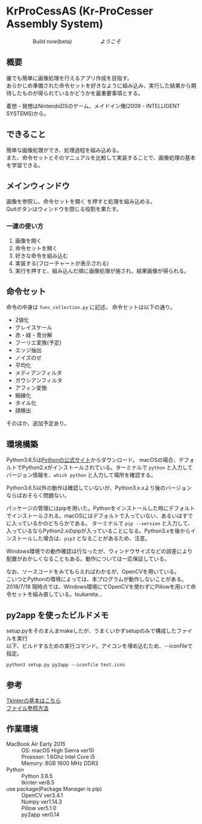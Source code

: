 # KrProCessAS (Kr-ProCesser Assembly System)
　　　　　Build now(beta)
　　　　　*ようこそ*

## 概要
誰でも簡単に画像処理を行えるアプリ作成を目指す。  
あらかじめ準備された命令セットを好きなように組み込み、実行した結果から期待したものが得られているかどうかを最重要事項とする。

着想・発想はNintendoDSのゲーム、メイドイン俺(2009 - INTELLIGENT SYSTEMS)から。

## できること
簡単な画像処理ができ、処理過程を組み込める。  
また、命令セットとそのマニュアルを比較して実装することで、画像処理の基本を学習できる。

## メインウィンドウ
画像を参照し、命令セットを開く を押すと処理を組み込める。  
Quitボタンはウィンドウを閉じる役割を果たす。

### 一連の使い方
1. 画像を開く  
2. 命令セットを開く
3. 好きな命令を組み込む  
4. 実装する(フローチャートが表示される)  
5. 実行を押すと、組み込んだ順に画像処理が施され、結果画像が得られる。

## 命令セット
命令の中身は `func_collection.py` に記述。
命令セットは以下の通り。

- 2値化
- グレイスケール
- 赤・緑・青分解
- フーリエ変換(予定)
- エッジ抽出
- ノイズのせ
- 平均化
- メディアンフィルタ
- ガウシアンフィルタ
- アフィン変換
- 細線化
- タイル化
- 顔検出

そのほか、追加予定あり。

## 環境構築
Python3.6.5は[Pythonの公式サイト](https://www.python.org/downloads/)からダウンロード。
macOSの場合、デフォルトでPython2.xがインストールされている。ターミナルで `python` と入力してバージョン情報を、`which python` と入力して場所を確認する。  

Python3.6.5以外の動作は確認していないが、Python3.x.xより後のバージョンならばおそらく問題ない。

パッケージの管理にはpipを用いた。Pythonをインストールした時にデフォルトでインストールされる。macOSにはデフォルトで入っていない、あるいはすでに入っているかのどちらかである。
ターミナルで `pip --version` と入力して、入っているならPython2.xのpipが入っていることになる。Python3.xを後からインストールした場合は、`pip3` となることがあるため、注意。

Windows環境での動作確認は行なったが、ウィンドウサイズなどの誤差により配置がおかしくなることもある。動作については一応保証している。  

なお、ソースコードをみてもらえればわかるが、OpenCVを用いている。  
こいつとPythonの環境によっては、本プログラムが動作しないことがある。  
2018/7/18 現時点では、Windows環境にてOpenCVを使わずにPillowを用いて命令セットを組み直している。tsukareta...

## py2app を使ったビルドメモ
setup.pyをそのまんまmakeしたが、うまくいかずsetupのみで構成したファイルを実行  
以下、ビルドするための実行コマンド。アイコンを埋め込むため、--iconfileで指定。

`python3 setup.py py2app --iconfile test.icns` 

## 参考
[Tkinterの基本はこちら](https://qiita.com/nnahito/items/41be8e02a6ebc91386e7)  
[ファイル参照方法](http://spcx8.hatenablog.com/entry/2017/12/24/112528)


## 作業環境
<dl>
  <dt>MacBook Air Early 2015</dt>
  <dd>OS: macOS High Sierra ver10</dd>
  <dd>Proessor: 1.6Ghz Intel Core i5</dd>
  <dd>Memory: 8GB 1600 MHz DDR3</dd>
  <dt>Python</dt>
  <dd>Python 3.6.5</dd>
  <dd>tkinter ver8.5</dd>
  <dt>use package(Package Manager is pip)</dt>
  <dd>OpenCV ver3.4.1</dd>
  <dd>Numpy ver1.14.3</dd>
  <dd>Pillow ver5.1.0</dd>
  <dd>py2app ver0.14</dd>
</dl> 